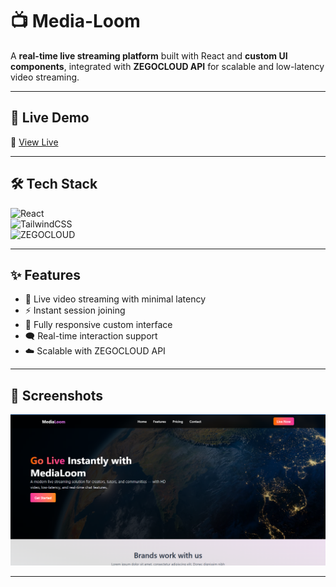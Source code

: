 # 📺 Media-Loom

A **real-time live streaming platform** built with React and **custom UI components**, integrated with **ZEGOCLOUD API** for scalable and low-latency video streaming.

---

## 🚀 Live Demo  
🔗 [View Live](https://media-loom-iota.vercel.app/)  

---

## 🛠 Tech Stack  
![React](https://img.shields.io/badge/React-20232A?logo=react&logoColor=61dafb)  
![TailwindCSS](https://img.shields.io/badge/Tailwind_CSS-38B2AC?logo=tailwind-css&logoColor=white)  
![ZEGOCLOUD](https://img.shields.io/badge/ZEGOCLOUD_API-00ADEF?logo=webrtc&logoColor=white)  

---

## ✨ Features  
- 🎥 Live video streaming with minimal latency  
- ⚡ Instant session joining  
- 📱 Fully responsive custom interface  
- 🗨️ Real-time interaction support  
- ☁️ Scalable with ZEGOCLOUD API  

---

## 📸 Screenshots  
![App Screenshot](./public/MediaLoom.png)  

---
